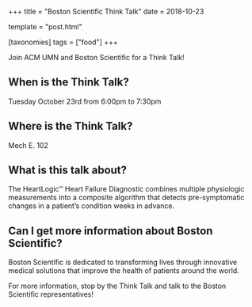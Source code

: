 +++
title = "Boston Scientific Think Talk"
date = 2018-10-23

template = "post.html"

[taxonomies]
tags = ["food"]
+++

Join ACM UMN and Boston Scientific for a Think Talk!

<!-- more -->

## When is the Think Talk?
Tuesday October 23rd from 6:00pm to 7:30pm

## Where is the Think Talk?
Mech E. 102

## What is this talk about?
  
The HeartLogic™ Heart Failure Diagnostic combines multiple physiologic measurements into a composite algorithm that detects pre-symptomatic changes in a patient’s condition weeks in advance.  

## Can I get more information about Boston Scientific?
  
Boston Scientific is dedicated to transforming lives through innovative medical solutions that improve the health of patients around the world.  

For more information, stop by the Think Talk and talk to the Boston Scientific representatives!
